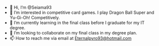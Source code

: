 - 👋 Hi, I’m @Seiama93
- 👀 I’m interested in competitive card games. I play Dragon Ball Super and Yu-Gi-Oh! Competitively. 
- 🌱 I’m currently learning in the final class before I graduate for my IT degree. 
- 💞️ I’m looking to collaborate on my final class in my degree plan. 
- 📫 How to reach me via email at Eternalpyro93@hotmail.com

<!---
Seiama93/Seiama93 is a ✨ special ✨ repository because its `README.md` (this file) appears on your GitHub profile.
You can click the Preview link to take a look at your changes.
--->
